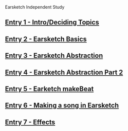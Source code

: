Earsketch Independent Study

## [Entry 1 - Intro/Deciding Topics](entry1.md)
## [Entry 2 - Earsketch Basics](entry2.md)
## [Entry 3 - Earsketch Abstraction](entry3.md)
## [Entry 4 - Earsketch Abstraction Part 2](entry4.md)
## [Entry 5 - Earketch makeBeat](entry5.md)
## [Entry 6 - Making a song in Earsketch](entry6.md)
## [Entry 7 - Effects](entry7.md)
  
